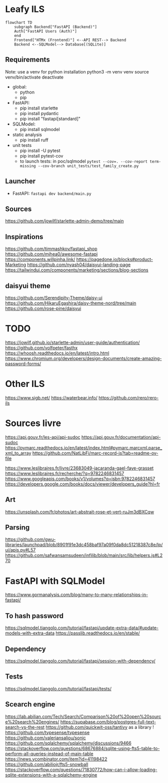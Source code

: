 # Leafy ILS

```mermaid
flowchart TD
    subgraph Backend["FastAPI (Backend)"]
    Auth["FastAPI Users (Auth)"]
    end
    Frontend["HTMx (Frontend)"] <--API REST--> Backend
    Backend <--SQLModel--> Database[(SQLite)]
```

## Requirements

Note: use a venv for python installation
    python3 -m venv venv
    source venv/bin/activate
    deactivate

- global:
    - python
    - pip
- FastAPI:
    - pip install starlette
    - pip install pydantic
    - pip install "fastapi[standard]"
- SQLModel:
    - pip install sqlmodel
- static analysis
    - pip install ruff
- unit tests
    - pip install -U pytest
    - pip install pytest-cov
    - to launch tests: in poc/sqlmodel `pytest --cov=. --cov-report term-missing --cov-branch unit_tests/test_family_create.py`

## Launcher

- FastAPI: `fastapi dev backend/main.py`


## Sources

https://github.com/jowilf/starlette-admin-demo/tree/main

## Inspirations

https://github.com/timmashkov/fastapi_shop
https://github.com/mjhea0/awesome-fastapi
https://components.willpinha.link/
https://pagedone.io/blocks#product-Marketing
https://github.com/nyash04/daisyui-landing-page
https://tailwindui.com/components/marketing/sections/blog-sections

## daisyui theme
https://github.com/Serendipity-Theme/daisy-ui
https://github.com/HikaruEgashira/daisy-theme-nord/tree/main
https://github.com/rose-pine/daisyui
# TODO

https://jowilf.github.io/starlette-admin/user-guide/authentication/
https://github.com/volfpeter/fasthx
https://whoosh.readthedocs.io/en/latest/intro.html
https://www.chromium.org/developers/design-documents/create-amazing-password-forms/

# Other ILS

https://www.sigb.net/
https://waterbear.info/
https://github.com/rero/rero-ils

# Sources livre

https://api.gouv.fr/les-api/api-sudoc
https://api.gouv.fr/documentation/api-sudoc
https://pymarc.readthedocs.io/en/latest/index.html#pymarc.marcxml.parse_xml_to_array
https://github.com/NatLibFi/marc-record-js?tab=readme-ov-file

https://www.leslibraires.fr/livre/23683049-jacaranda-gael-faye-grasset
https://www.leslibraires.fr/recherche/?q=9782246831457
https://www.googleapis.com/books/v1/volumes?q=isbn:9782246831457
https://developers.google.com/books/docs/viewer/developers_guide?hl=fr

## Art

https://unsplash.com/fr/photos/art-abstrait-rose-et-vert-ruJm3dBXCqw

## Parsing
https://github.com/gwu-libraries/launchpad/blob/8901f91e3dc458baf97a09f0da8dc51218387c8e/lp/ui/apis.py#L57
https://github.com/safwansamsudeen/infilib/blob/main/src/lib/helpers.js#L270

# FastAPI with SQLModel

https://www.gormanalysis.com/blog/many-to-many-relationships-in-fastapi/

## To hash password

https://sqlmodel.tiangolo.com/tutorial/fastapi/update-extra-data/#update-models-with-extra-data
https://passlib.readthedocs.io/en/stable/

## Dependency

https://sqlmodel.tiangolo.com/tutorial/fastapi/session-with-dependency/

## Tests

https://sqlmodel.tiangolo.com/tutorial/fastapi/tests/

## Scearch engine

https://lab.abilian.com/Tech/Search/Comparison%20of%20open%20source%20search%20engines/
https://supabase.com/blog/postgres-full-text-search-vs-the-rest
https://github.com/quickwit-oss/tantivy as a library !
https://github.com/typesense/typesense
https://github.com/valeriansaliou/sonic
https://github.com/sqlalchemy/sqlalchemy/discussions/9466
https://stackoverflow.com/questions/68676884/sqlite-using-fts5-table-to-perform-all-queries-instead-of-main-table
https://news.ycombinator.com/item?id=41198422
https://github.com/abiliojr/fts5-snowball
https://stackoverflow.com/questions/71830772/how-can-i-allow-loading-sqlite-extensions-with-a-sqlalchemy-engine
